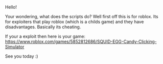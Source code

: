 Hello!

Your wondering, what does the scripts do? Well first off this is for roblox. Its for exploiters that play roblox (which is a childs game) and they have disadvantages. Basically its cheating.

If your a exploit then here is your game: https://www.roblox.com/games/5852812686/SQUID-EGG-Candy-Clicking-Simulator

See you today :)
